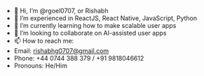 - 👋 Hi, I’m @rgoel0707, or Rishabh
- 👀 I’m experienced in ReactJS, React Native, JavaScript, Python
- 🌱 I’m currently learning how to make scalable user apps
- 💞️ I’m looking to collaborate on AI-assisted user apps
- 📫 How to reach me:
-   Email: rishabhg0707@gmail.com
-   Phone: +44 0744 388 379 / +91 9818046612
-   Pronouns: He/Him

<!---
rgoel0707/rgoel0707 is a ✨ special ✨ repository because its `README.md` (this file) appears on your GitHub profile.
You can click the Preview link to take a look at your changes.
--->

